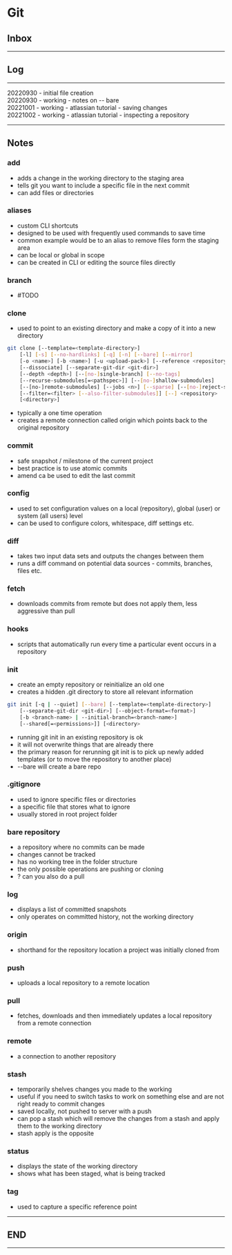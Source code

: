 # Git

## Inbox

---

## Log

---

20220930 - initial file creation  
20220930 - working - notes on -- bare  
20221001 - working - atlassian tutorial - saving changes  
20221002 - working - atlassian tutorial - inspecting a repository  

---

## Notes

### add

- adds a change in the working directory to the staging area
- tells git you want to include a specific file in the next commit
- can add files or directories

### aliases

- custom CLI shortcuts
- designed to be used with frequently used commands to save time
- common example would be to an alias to remove files form the staging area
- can be local or global in scope
- can be created in CLI or editing the source files directly

### branch

- #TODO

### clone

- used to point to an existing directory and make a copy of it into a new directory

``` bash
git clone [--template=<template-directory>]
    [-l] [-s] [--no-hardlinks] [-q] [-n] [--bare] [--mirror]
    [-o <name>] [-b <name>] [-u <upload-pack>] [--reference <repository>]
    [--dissociate] [--separate-git-dir <git-dir>]
    [--depth <depth>] [--[no-]single-branch] [--no-tags]
    [--recurse-submodules[=<pathspec>]] [--[no-]shallow-submodules]
    [--[no-]remote-submodules] [--jobs <n>] [--sparse] [--[no-]reject-shallow]
    [--filter=<filter> [--also-filter-submodules]] [--] <repository>
    [<directory>]
```

- typically a one time operation
- creates a remote connection called origin which points back to the original repository

### commit

- safe snapshot / milestone of the current project
- best practice is to use atomic commits
- amend ca be used to edit the last commit

### config

- used to set configuration values on a local (repository), global (user) or system (all users) level
- can be used to configure colors, whitespace, diff settings etc.

### diff

- takes two input data sets and outputs the changes between them
- runs a diff command on potential data sources - commits, branches, files etc.

### fetch

- downloads commits from remote but does not apply them, less aggressive than pull

### hooks

- scripts that automatically run every time a particular event occurs in a repository

### init

- create an empty repository or reinitialize an old one
- creates a hidden .git directory to store all relevant information

```bash
git init [-q | --quiet] [--bare] [--template=<template-directory>]
    [--separate-git-dir <git-dir>] [--object-format=<format>]
    [-b <branch-name> | --initial-branch=<branch-name>]
    [--shared[=<permissions>]] [<directory>  
```

- running git init in an existing repository is ok
- it will not overwrite things that are already there
- the primary reason for rerunning git init is to pick up newly added templates (or to move the repository to another place)
- --bare will create a bare repo

### .gitignore

- used to ignore specific files or directories
- a specific file that stores what to ignore
- usually stored in root project folder

### bare repository

- a repository where no commits can be made
- changes cannot be tracked
- has no working tree in the folder structure
- the only possible operations are pushing or cloning
- ? can you also do a pull

### log

- displays a list of committed snapshots
- only operates on committed history, not the working directory

### origin

- shorthand for the repository location a project was initially cloned from

### push

- uploads a local repository to a remote location

### pull

- fetches, downloads and then immediately updates a local repository from a remote connection

### remote

- a connection to another repository

### stash

- temporarily shelves changes you made to the working
- useful if you need to switch tasks to work on something else and are not right ready to commit changes
- saved locally, not pushed to server with a push
- can pop a stash which will remove the changes from a stash and apply them to the working directory
- stash apply is the opposite

### status

- displays the state of the working directory
- shows what has been staged, what is being tracked

### tag

- used to capture a specific reference point

---

## END

---

